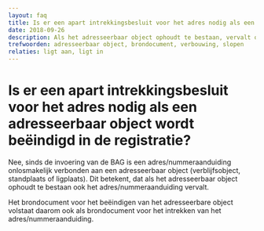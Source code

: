 ```yaml
---
layout: faq
title: Is er een apart intrekkingsbesluit voor het adres nodig als een adresseerbaar object wordt beëindigd in de registratie?
date: 2018-09-26
description: Als het adresseerbaar object ophoudt te bestaan, vervalt ook het adres/ de nummeraanduiding.
trefwoorden: adresseerbaar object, brondocument, verbouwing, slopen
relaties: ligt aan, ligt in
---
```


# Is er een apart intrekkingsbesluit voor het adres nodig als een adresseerbaar object wordt beëindigd in de registratie?

Nee, sinds de invoering van de BAG is een adres/nummeraanduiding onlosmakelijk verbonden aan een adresseerbaar object (verblijfsobject, standplaats of ligplaats). Dit betekent, dat als het adresseerbaar object ophoudt te bestaan ook het adres/nummeraanduiding vervalt.

Het brondocument voor het beëindigen van het adresseerbare object volstaat daarom ook als brondocument voor het intrekken van het adres/nummeraanduiding.
